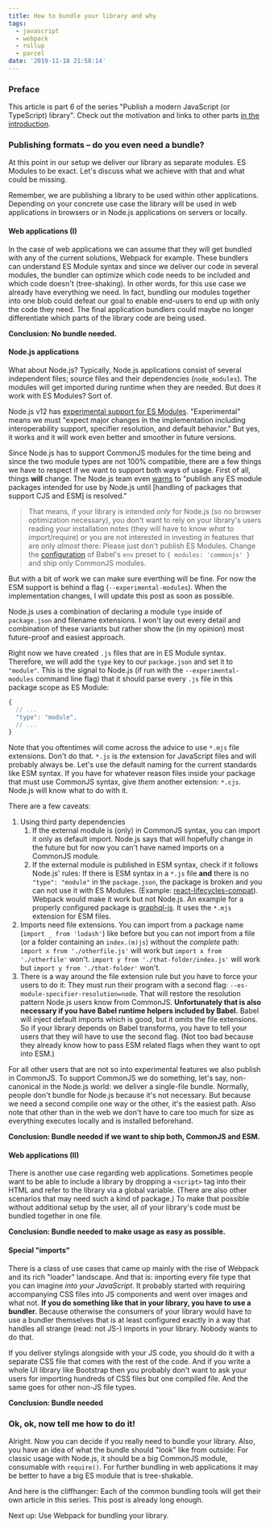 ```yaml
---
title: How to bundle your library and why
tags:
  - javascript
  - webpack
  - rollup
  - parcel
date: '2019-11-18 21:58:14'
---
```



### Preface

This article is part 6 of the series "Publish a modern JavaScript (or TypeScript) library". Check out the motivation and links to other parts [in the introduction](http://tobias-barth.net/blog/2019/07/Publish-a-modern-JavaScript-or-TypeScript-library/).

### Publishing formats – do you even need a bundle?

At this point in our setup we deliver our library as separate modules. ES Modules to be exact. Let's discuss what we achieve with that and what could be missing.

Remember, we are publishing a library to be used within other applications. Depending on your concrete use case the library will be used in web applications in browsers or in Node.js applications on servers or locally.

#### Web applications (I)

In the case of web applications we can assume that they will get bundled with any of the current solutions, Webpack for example. These bundlers can understand ES Module syntax and since we deliver our code in several modules, the bundler can optimize which code needs to be included and which code doesn't (tree-shaking). In other words, for this use case we already have everything we need. In fact, bundling our modules together into one blob could defeat our goal to enable end-users to end up with only the code they need. The final application bundlers could maybe no longer differentiate which parts of the library code are being used.

**Conclusion: No bundle needed.**

#### Node.js applications

What about Node.js? Typically, Node.js applications consist of several independent files; source files and their dependencies (`node_modules`). The modules will get imported during runtime when they are needed. But does it work with ES Modules? Sort of.

Node.js v12 has [experimental support for ES Modules](https://nodejs.org/dist/latest-v12.x/docs/api/esm.html). "Experimental" means we must "expect major changes in the implementation including interoperability support, specifier resolution, and default behavior." But yes, it works and it will work even better and smoother in future versions.

Since Node.js has to support CommonJS modules for the time being and since the two module types are not 100% compatible, there are a few things we have to respect if we want to support both ways of usage. First of all, things **will** change. The Node.js team even [warns](https://medium.com/@Node.js/announcing-a-new-experimental-modules-1be8d2d6c2ff) to "publish any ES module packages intended for use by Node.js until [handling of packages that support CJS and ESM] is resolved."

> That means, if your library is intended *only* for Node.js (so no browser optimization necessary), you don't want to rely on your library's users reading your installation notes (they will have to know *what* to import/require) or you are not interested in investing in features that are only *almost* there: Please just don't publish ES Modules. Change the [configuration](https://dev.to/4nduril/transpile-modern-language-features-with-babel-4fcp) of Babel's `env` preset to `{ modules: 'commonjs' }` and ship only CommonJS modules.

But with a bit of work we can make sure everthing will be fine. For now the ESM support is behind a flag (`--experimental-modules`). When the implementation changes, I will update this post as soon as possible.

Node.js uses a combination of declaring a module `type` inside of `package.json` and filename extensions. I won't lay out every detail and combination of these variants but rather show the (in my opinion) most future-proof and easiest approach.

Right now we have created `.js` files that are in ES Module syntax. Therefore, we will add the `type` key to our `package.json` and set it to `"module"`. This is the signal to Node.js (if run with the `--experimental-modules` command line flag) that it should parse every `.js` file in this package scope as ES Module:


```javascript
{
  // ...
  "type": "module",
  // ...
}
```

Note that you oftentimes will come across the advice to use `*.mjs` file extensions. Don't do that. `*.js` is *the* extension for JavaScript files and will probably always be. Let's use the default naming for the current standards like ESM syntax. If you have for whatever reason files inside your package that must use CommonJS syntax, give *them* another extension: `*.cjs`. Node.js will know what to do with it.

There are a few caveats:

1. Using third party dependencies
   1. If the external module is (only) in CommonJS syntax, you can import it only as default import. Node.js says that will hopefully change in the future but for now you can't have named imports on a CommonJS module.
   1. If the external module is published in ESM syntax, check if it follows Node.js' rules: If there is ESM syntax in a `*.js` file **and** there is no `"type": "module"` in the `package.json`, the package is broken and you can not use it with ES Modules. (Example: [react-lifecycles-compat](https://github.com/reactjs/react-lifecycles-compat)). Webpack would make it work but not Node.js. An example for a properly configured package is [graphql-js](https://github.com/graphql/graphql-js). It uses the `*.mjs` extension for ESM files.
1. Imports need file extensions. You can import from a package name (`import _ from 'lodash'`) like before but you can not import from a file (or a folder containing an `index.(m)js`) without the *complete* path: `import x from './otherfile.js'` will work but `import x from './otherfile'` won't. `import y from './that-folder/index.js'` will work but `import y from './that-folder'` won't.
1. There is a way around the file extension rule but you have to force your users to do it: They must run their program with a second flag: `--es-module-specifier-resolution=node`. That will restore the resolution pattern Node.js users know from CommonJS. **Unfortunately that is also necessary if you have Babel runtime helpers included by Babel.** Babel will inject default imports which is good, but it omits the file extensions. So if your library depends on Babel transforms, you have to tell your users that they will have to use the second flag. (Not too bad because they already know how to pass ESM related flags when they want to opt into ESM.)

For all other users that are not so into experimental features we also publish in CommonJS. To support CommonJS we do something, let's say, non-canonical in the Node.js world: we deliver a single-file bundle. Normally, people don't bundle for Node.js because it's not necessary. But because we need a second compile one way or the other, it's the easiest path. Also note that other than in the web we don't have to care too much for size as everything executes locally and is installed beforehand.

**Conclusion: Bundle needed if we want to ship both, CommonJS and ESM.**

#### Web applications (II)

There is another use case regarding web applications. Sometimes people want to be able to include a library by dropping a `<script>` tag into their HTML and refer to the library via a global variable. (There are also other scenarios that may need such a kind of package.) To make that possible without additional setup by the user, all of your library's code must be bundled together in one file.

**Conclusion: Bundle needed to make usage as easy as possible.**

#### Special "imports"

There is a class of use cases that came up mainly with the rise of Webpack and its rich "loader" landscape. And that is: importing every file type that you can imagine _into your JavaScript_. It probably started with requiring accompanying CSS files into JS components and went over images and what not. **If you do something like that in your library, you have to use a bundler.** Because otherwise the consumers of your library would have to use a bundler themselves that is at least configured exactly in a way that handles all strange (read: not JS-) imports in your library. Nobody wants to do that.

If you deliver stylings alongside with your JS code, you should do it with a separate CSS file that comes with the rest of the code. And if you write a whole UI library like Bootstrap then you probably don't want to ask your users for importing hundreds of CSS files but one compiled file. And the same goes for other non-JS file types.

**Conclusion: Bundle needed**

### Ok, ok, now tell me how to do it!

Alright. Now you can decide if you really need to bundle your library. Also, you have an idea of what the bundle should "look" like from outside: For classic usage with Node.js, it should be a big CommonJS module, consumable with `require()`. For further bundling in web applications it may be better to have a big ES module that is tree-shakable.

And here is the cliffhanger: Each of the common bundling tools will get their own article in this series. This post is already long enough.

Next up: Use Webpack for bundling your library.

